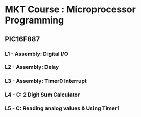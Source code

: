 # MKT Course : Microprocessor Programming

## PIC16F887

### L1 - Assembly: Digital I/O
### L2 - Assembly: Delay
### L3 - Assembly: Timer0 Interrupt
### L4 - C:        2 Digit Sum Calculator
### L5 - C:        Reading analog values & Using Timer1